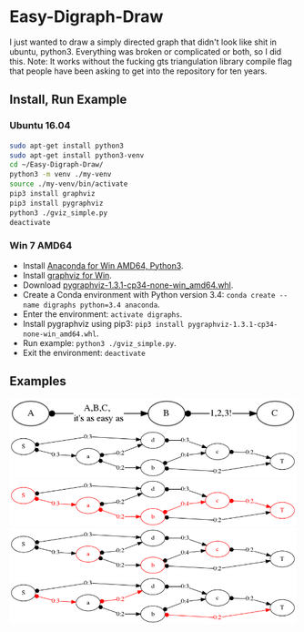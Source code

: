 # Easy-Digraph-Draw
I just wanted to draw a simply directed graph that didn't look like shit in ubuntu, python3. Everything was broken or complicated or both, so I did this. Note: It works without the fucking gts triangulation library compile flag that people have been asking to get into the repository for ten years.

## Install, Run Example

### Ubuntu 16.04
```bash
sudo apt-get install python3
sudo apt-get install python3-venv
cd ~/Easy-Digraph-Draw/
python3 -m venv ./my-venv
source ./my-venv/bin/activate
pip3 install graphviz
pip3 install pygraphviz
python3 ./gviz_simple.py
deactivate
```

### Win 7 AMD64
* Install [Anaconda for Win AMD64, Python3][CONDA_WIN_AMD64_PY3].
* Install [graphviz for Win][GRAPHVIZ_4_WIN]. 
* Download [pygraphviz-1.3.1-cp34-none-win_amd64.whl][CONDA_WIN_AMD64_PY34_PYGRAPHVIZ].
* Create a Conda environment with Python version 3.4: `conda create --name digraphs python=3.4 anaconda`.
* Enter the environment: `activate digraphs`.
* Install pygraphviz using pip3: `pip3 install pygraphviz-1.3.1-cp34-none-win_amd64.whl`.
* Run example: `python3 ./gviz_simple.py`.
* Exit the environment: `deactivate`

## Examples

![example 0](https://github.com/darkhipo/Easy-Digraph-Draw/blob/master/examples/ABC.png "Example 0")
![example 1](https://github.com/darkhipo/Easy-Digraph-Draw/blob/master/examples/1.png "Example 1")
![example 2](https://github.com/darkhipo/Easy-Digraph-Draw/blob/master/examples/2.png "Example 2")
![example 3](https://github.com/darkhipo/Easy-Digraph-Draw/blob/master/examples/3.png "Example 3")
![example 4](https://github.com/darkhipo/Easy-Digraph-Draw/blob/master/examples/4.png "Example 4")

[CONDA_WIN_AMD64_PY3]: https://repo.continuum.io/archive/Anaconda3-4.4.0-Windows-x86_64.exe
[CONDA_WIN_AMD64_PY34_PYGRAPHVIZ]: http://www.lfd.uci.edu/~gohlke/pythonlibs/#pygraphviz
[GRAPHVIZ_4_WIN]: http://www.graphviz.org/Download_windows.php
